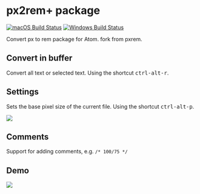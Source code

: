 # px2rem+ package
[![macOS Build Status](https://travis-ci.org/hex-ci/px2rem-plus.svg?branch=master)](https://travis-ci.org/hex-ci/px2rem-plus) [![Windows Build Status](https://ci.appveyor.com/api/projects/status/x3xdn0hkr2ih7uhl?svg=true)](https://ci.appveyor.com/project/hex-ci/px2rem-plus)

Convert px to rem package for Atom. fork from pxrem.

## Convert in buffer

Convert all text or selected text. Using the shortcut <kbd>ctrl-alt-r</kbd>.

## Settings

Sets the base pixel size of the current file. Using the shortcut <kbd>ctrl-alt-p</kbd>.

![](https://raw.githubusercontent.com/hex-ci/px2rem-plus/master/settings.png)

## Comments

Support for adding comments, e.g. `/* 100/75 */`

## Demo

![](https://raw.githubusercontent.com/hex-ci/px2rem-plus/master/example.gif)
